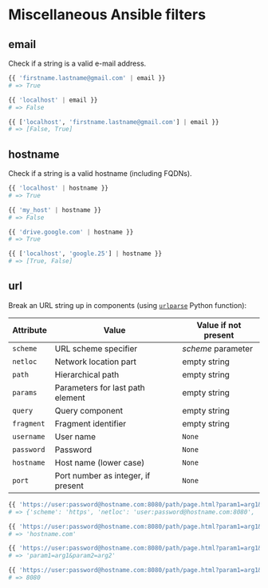 # Miscellaneous Ansible filters

## email

Check if a string is a valid e-mail address.

```python
{{ 'firstname.lastname@gmail.com' | email }}
# => True

{{ 'localhost' | email }}
# => False

{{ ['localhost', 'firstname.lastname@gmail.com'] | email }}
# => [False, True]
```

## hostname

Check if a string is a valid hostname (including FQDNs).

```python
{{ 'localhost' | hostname }}
# => True

{{ 'my_host' | hostname }}
# => False

{{ 'drive.google.com' | hostname }}
# => True

{{ ['localhost', 'google.25'] | hostname }}
# => [True, False]
````

## url

Break an URL string up in components (using [`urlparse`](https://docs.python.org/3/library/urllib.parse.html#urllib.parse.urlparse) Python function):

Attribute  | Value                              | Value if not present
---------- | ---------------------------------- | --------------------
`scheme`   | URL scheme specifier               | _scheme_ parameter
`netloc`   | Network location part              | empty string
`path`     | Hierarchical path                  | empty string
`params`   | Parameters for last path element   | empty string
`query`    | Query component                    | empty string
`fragment` | Fragment identifier                | empty string
`username` | User name                          | `None`
`password` | Password                           | `None`
`hostname` | Host name (lower case)             | `None`
`port`     | Port number as integer, if present | `None`

```python
{{ 'https://user:password@hostname.com:8080/path/page.html?param1=arg1&param2=arg2#fragment' | urlparse }}
# => {'scheme': 'https', 'netloc': 'user:password@hostname.com:8080', 'path': '/path/page.html', 'params': '', 'query': 'param1=arg1&param2=arg2', 'fragment': 'fragment', 'username': 'user', 'password': 'password', 'hostname': 'hostname.com', 'port': 8080}

{{ 'https://user:password@hostname.com:8080/path/page.html?param1=arg1&param2=arg2#fragment' | urlparse('hostname') }}
# => 'hostname.com'

{{ 'https://user:password@hostname.com:8080/path/page.html?param1=arg1&param2=arg2#fragment' | urlparse('query') }}
# => 'param1=arg1&param2=arg2'

{{ 'https://user:password@hostname.com:8080/path/page.html?param1=arg1&param2=arg2#fragment' | urlparse('port') }}
# => 8080
```